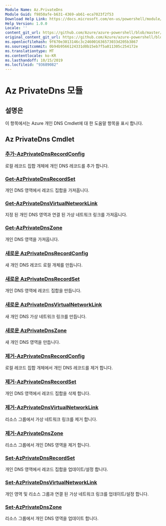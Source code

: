 ```yaml
---
Module Name: Az.PrivateDns
Module Guid: f9850afe-b631-4369-ab61-eca7023f2f53
Download Help Link: https://docs.microsoft.com/en-us/powershell/module/az.privatedns
Help Version: 1.0.0
Locale: ''
content_git_url: https://github.com/Azure/azure-powershell/blob/master/src/PrivateDns/PrivateDns/help/Az.PrivateDNS.md
original_content_git_url: https://github.com/Azure/azure-powershell/blob/master/src/PrivateDns/PrivateDns/help/Az.PrivateDNS.md
ms.openlocfilehash: 9f670e3013146c3c246001636573033d205b3867
ms.sourcegitcommit: 0b94b9566124331d0b15eb7f5a811305c254172e
ms.translationtype: MT
ms.contentlocale: ko-KR
ms.lasthandoff: 10/15/2019
ms.locfileid: "93689082"
---
```

# Az PrivateDns 모듈
## 설명은
이 항목에서는 Azure 개인 DNS Cmdlet에 대 한 도움말 항목을 표시 합니다.

## Az PrivateDns Cmdlet
### [추가-AzPrivateDnsRecordConfig](Add-AzPrivateDnsRecordConfig.md)
로컬 레코드 집합 개체에 개인 DNS 레코드를 추가 합니다.

### [Get-AzPrivateDnsRecordSet](Get-AzPrivateDnsRecordSet.md)
개인 DNS 영역에서 레코드 집합을 가져옵니다.

### [Get-AzPrivateDnsVirtualNetworkLink](Get-AzPrivateDnsVirtualNetworkLink.md)
지정 된 개인 DNS 영역과 연결 된 가상 네트워크 링크를 가져옵니다.

### [Get-AzPrivateDnsZone](Get-AzPrivateDnsZone.md)
개인 DNS 영역을 가져옵니다.

### [새로운 AzPrivateDnsRecordConfig](New-AzPrivateDnsRecordConfig.md)
새 개인 DNS 레코드 로컬 개체를 만듭니다.

### [새로운 AzPrivateDnsRecordSet](New-AzPrivateDnsRecordSet.md)
개인 DNS 영역에 레코드 집합을 만듭니다.

### [새로운 AzPrivateDnsVirtualNetworkLink](New-AzPrivateDnsVirtualNetworkLink.md)
새 개인 DNS 가상 네트워크 링크를 만듭니다.

### [새로운 AzPrivateDnsZone](New-AzPrivateDnsZone.md)
새 개인 DNS 영역을 만듭니다.

### [제거-AzPrivateDnsRecordConfig](Remove-AzPrivateDnsRecordConfig.md)
로컬 레코드 집합 개체에서 개인 DNS 레코드를 제거 합니다.

### [제거-AzPrivateDnsRecordSet](Remove-AzPrivateDnsRecordSet.md)
개인 DNS 영역에서 레코드 집합을 삭제 합니다.

### [제거-AzPrivateDnsVirtualNetworkLink](Remove-AzPrivateDnsVirtualNetworkLink.md)
리소스 그룹에서 가상 네트워크 링크를 제거 합니다.

### [제거-AzPrivateDnsZone](Remove-AzPrivateDnsZone.md)
리소스 그룹에서 개인 DNS 영역을 제거 합니다.

### [Set-AzPrivateDnsRecordSet](Set-AzPrivateDnsRecordSet.md)
개인 DNS 영역에서 레코드 집합을 업데이트/설정 합니다.

### [Set-AzPrivateDnsVirtualNetworkLink](Set-AzPrivateDnsVirtualNetworkLink.md)
개인 영역 및 리소스 그룹과 연결 된 가상 네트워크 링크를 업데이트/설정 합니다.

### [Set-AzPrivateDnsZone](Set-AzPrivateDnsZone.md)
리소스 그룹에서 개인 DNS 영역을 업데이트 합니다.

